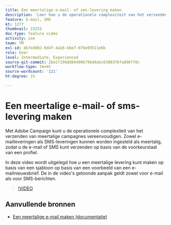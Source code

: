 ```yaml
---
title: Een meertalige e-mail- of sms-levering maken
description: 'Leer hoe u de operationele complexiteit van het verzenden van meertalige campagnes kunt vereenvoudigen. '
feature: E-mail, SMS
kt: 1277
thumbnail: 23252
doc-type: feature video
activity: use
team: TM
exl-id: 4b7e4602-6d4f-4a16-bbe7-070a95511ebb
role: User
level: Intermediate, Experienced
source-git-commit: 2be2719ddd84490b796d9abc6300376fa896ff0c
workflow-type: tm+mt
source-wordcount: '121'
ht-degree: 1%

---
```


# Een meertalige e-mail- of sms-levering maken

Met Adobe Campaign kunt u de operationele complexiteit van het verzenden van meertalige campagnes vereenvoudigen. Zowel e-mailleveringen als SMS-leveringen kunnen worden ingesteld als meertalig, zodat u de e-mail of SMS kunt verzenden op basis van de voorkeurstaal van een profiel.

In deze video wordt uitgelegd hoe u een meertalige levering kunt maken op basis van een sjabloon op basis van een voorbeeld van een e-mailnieuwsbrief. De in de video&#39;s getoonde aanpak geldt zowel voor e-mail als voor SMS-berichten.

>[!VIDEO](https://video.tv.adobe.com/v/23252?quality=12)

## Aanvullende bronnen

* [Een meertalige e-mail maken (documentatie)](https://docs.adobe.com/content/help/en/campaign-standard/using/communication-channels/email-messages/creating-a-multilingual-email.html)
